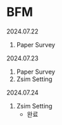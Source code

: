 # BFM

2024.07.22
1. Paper Survey

2024.07.23
1. Paper Survey
2. Zsim Setting

2024.07.24
1. Zsim Setting
   - 완료

